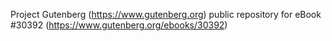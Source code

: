 Project Gutenberg (https://www.gutenberg.org) public repository for eBook #30392 (https://www.gutenberg.org/ebooks/30392)
